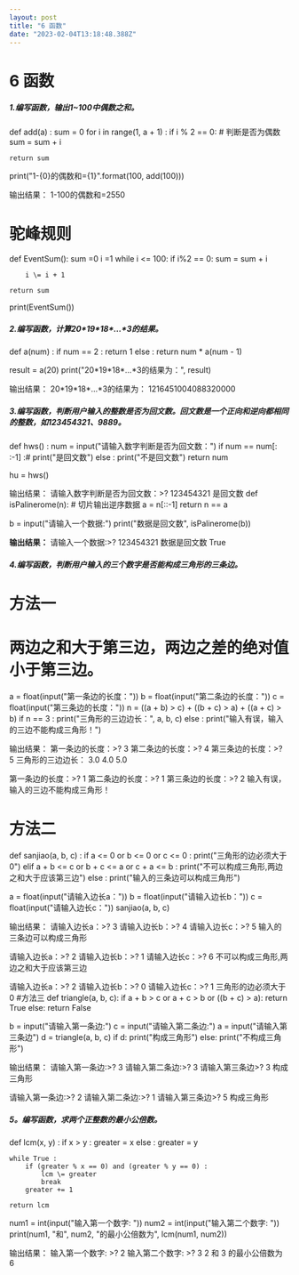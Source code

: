 ```yaml
---
layout: post
title: "6 函数"
date: "2023-02-04T13:18:48.388Z"
---
```

6 函数
====

##### 1.编写函数，输出1~100中偶数之和。

def add(a) :
    sum \= 0
    for i in range(1, a + 1) :
        if i % 2 == 0:  # 判断是否为偶数
            sum = sum + i

    return sum

print("1-{0}的偶数和={1}".format(100, add(100)))

输出结果：
1-100的偶数和=2550  
# 驼峰规则
def EventSum():
    sum \=0
    i \=1
    while i <= 100:
        if i%2 == 0:
            sum \= sum + i

        i \= i + 1

    return sum

print(EventSum())

##### 2.编写函数，计算20\*19\*18\*…\*3的结果。

def a(num) :
    if num == 2 :
        return 1
    else :
        return num \* a(num - 1)


result \= a(20)
print("20\*19\*18\*…\*3的结果为：", result)

输出结果：
20\*19\*18\*…\*3的结果为： 1216451004088320000

##### 3.编写函数，判断用户输入的整数是否为回文数。回文数是一个正向和逆向都相同的整数，如123454321、9889。

def hws() :
    num \= input("请输入数字判断是否为回文数：")
    if num == num\[: :-1\] :#
        print("是回文数")
    else :
        print("不是回文数")
    return num


hu \= hws()

输出结果：
请输入数字判断是否为回文数：\>? 123454321
是回文数
def isPalinerome(n):
    # 切片输出逆序数据
    a = n\[::-1\]
    return n == a

b \= input("请输入一个数据:")
print("数据是回文数", isPalinerome(b))

**输出结果：**
请输入一个数据:\>? 123454321
数据是回文数 True

##### 4.编写函数，判断用户输入的三个数字是否能构成三角形的三条边。

# 方法一
# 两边之和大于第三边，两边之差的绝对值小于第三边。
a = float(input("第一条边的长度："))
b \= float(input("第二条边的长度："))
c \= float(input("第三条边的长度："))
n \= ((a + b) > c) + ((b + c) > a) + ((a + c) > b)
if n == 3 :
    print("三角形的三边边长：", a, b, c)
else :
    print("输入有误，输入的三边不能构成三角形！")

输出结果：
第一条边的长度：\>? 3
第二条边的长度：\>? 4
第三条边的长度：\>? 5
三角形的三边边长： 3.0 4.0 5.0

第一条边的长度：\>? 1
第二条边的长度：\>? 1
第三条边的长度：\>? 2
输入有误，输入的三边不能构成三角形！

# 方法二
def sanjiao(a, b, c) :
    if a <= 0 or b <= 0 or c <= 0 :
        print("三角形的边必须大于0")
    elif a + b <= c or b + c <= a or c + a <= b :
        print("不可以构成三角形,两边之和大于应该第三边")
    else :
        print("输入的三条边可以构成三角形")


a \= float(input("请输入边长a："))
b \= float(input("请输入边长b："))
c \= float(input("请输入边长c："))
sanjiao(a, b, c)

输出结果：
请输入边长a：\>? 3
请输入边长b：\>? 4
请输入边长c：\>? 5
输入的三条边可以构成三角形

请输入边长a：\>? 2
请输入边长b：\>? 1
请输入边长c：\>? 6
不可以构成三角形,两边之和大于应该第三边

请输入边长a：\>? 2
请输入边长b：\>? 0
请输入边长c：\>? 1
三角形的边必须大于0
#方法三
def triangle(a, b, c):
    if a + b > c or a + c > b or ((b + c) > a):
        return True
    else:
        return False

b \= input("请输入第一条边:")
c \= input("请输入第二条边:")
a \= input("请输入第三条边")
d \= triangle(a, b, c)
if d:
    print("构成三角形")
else:
    print("不构成三角形")


输出结果：
请输入第一条边:\>? 3
请输入第二条边:\>? 3
请输入第三条边\>? 3
构成三角形

请输入第一条边:\>? 2
请输入第二条边:\>? 1
请输入第三条边\>? 5
构成三角形

##### 5。编写函数，求两个正整数的最小公倍数。

def lcm(x, y) :
    if x > y :
        greater \= x
    else :
        greater \= y

    while True :
        if (greater % x == 0) and (greater % y == 0) :
            lcm \= greater
            break
        greater += 1

    return lcm


num1 \= int(input("输入第一个数字: "))
num2 \= int(input("输入第二个数字: "))
print(num1, "和", num2, "的最小公倍数为", lcm(num1, num2))

输出结果：
输入第一个数字: \>? 2
输入第二个数字: \>? 3
2 和 3 的最小公倍数为 6